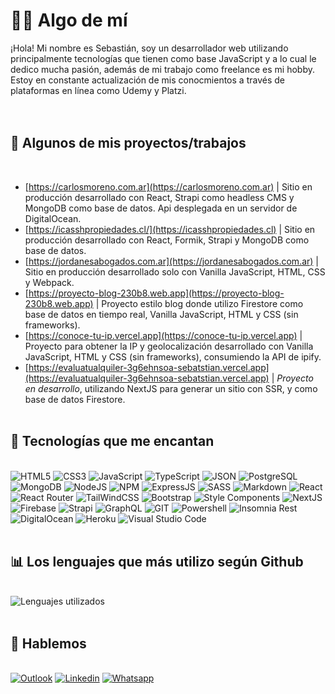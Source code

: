 # 👨‍💻 Algo de mí

¡Hola! Mi nombre es Sebastián, soy un desarrollador web utilizando principalmente tecnologías que tienen como base JavaScript y a lo cual le dedico mucha pasión, además de mi trabajo como freelance es mi hobby. Estoy en constante actualización de mis conocmientos a través de plataformas en línea como Udemy y Platzi.  
&nbsp;  
&nbsp;

## 💼 Algunos de mis proyectos/trabajos

&nbsp;

- [https://carlosmoreno.com.ar](https://carlosmoreno.com.ar) | Sitio en producción desarrollado con React, Strapi como headless CMS y MongoDB como base de datos. Api desplegada en un servidor de DigitalOcean.
- [https://icasshpropiedades.cl/](https://icasshpropiedades.cl) | Sitio en producción desarrollado con React, Formik, Strapi y MongoDB como base de datos.
- [https://jordanesabogados.com.ar](https://jordanesabogados.com.ar) | Sitio en producción desarrollado solo con Vanilla JavaScript, HTML, CSS y Webpack.
- [https://proyecto-blog-230b8.web.app](https://proyecto-blog-230b8.web.app) | Proyecto estilo blog donde utilizo Firestore como base de datos en tiempo real, Vanilla JavaScript, HTML y CSS (sin frameworks).
- [https://conoce-tu-ip.vercel.app](https://conoce-tu-ip.vercel.app) | Proyecto para obtener la IP y geolocalización desarrollado con Vanilla JavaScript, HTML y CSS (sin frameworks), consumiendo la API de ipify.
- [https://evaluatualquiler-3g6ehnsoa-sebatstian.vercel.app](https://evaluatualquiler-3g6ehnsoa-sebatstian.vercel.app) | _Proyecto en desarrollo_, utilizando NextJS para generar un sitio con SSR, y como base de datos Firestore.
  &nbsp;  
  &nbsp;

## 🚀 Tecnologías que me encantan 

&nbsp;  
![HTML5](https://img.shields.io/badge/HTML5-E34F26?style=for-the-badge&logo=html5&logoColor=white)
![CSS3](https://img.shields.io/badge/CSS3-1572B6?style=for-the-badge&logo=css3&logoColor=white)
![JavaScript](https://img.shields.io/badge/JavaScript-F7DF1E?style=for-the-badge&logo=javascript&logoColor=black)
![TypeScript](https://img.shields.io/badge/TypeScript-007ACC?style=for-the-badge&logo=typescript&logoColor=white)
![JSON](https://img.shields.io/badge/json-5E5C5C?style=for-the-badge&logo=json&logoColor=white)
![PostgreSQL](https://img.shields.io/badge/PostgreSQL-316192?style=for-the-badge&logo=postgresql&logoColor=white)
![MongoDB](https://img.shields.io/badge/MongoDB-4EA94B?style=for-the-badge&logo=mongodb&logoColor=white)
![NodeJS](https://img.shields.io/badge/Node.js-339933?style=for-the-badge&logo=nodedotjs&logoColor=white)
![NPM](https://img.shields.io/badge/npm-CB3837?style=for-the-badge&logo=npm&logoColor=white)
![ExpressJS](https://img.shields.io/badge/Express.js-000000?style=for-the-badge&logo=express&logoColor=white)
![SASS](https://img.shields.io/badge/Sass-CC6699?style=for-the-badge&logo=sass&logoColor=white)
![Markdown](https://img.shields.io/badge/Markdown-000000?style=for-the-badge&logo=markdown&logoColor=white)
![React](https://img.shields.io/badge/React-20232A?style=for-the-badge&logo=react&logoColor=61DAFB)
![React Router](https://img.shields.io/badge/React_Router-CA4245?style=for-the-badge&logo=react-router&logoColor=white)
![TailWindCSS](https://img.shields.io/badge/Tailwind_CSS-38B2AC?style=for-the-badge&logo=tailwind-css&logoColor=white)
![Bootstrap](https://img.shields.io/badge/Bootstrap-563D7C?style=for-the-badge&logo=bootstrap&logoColor=white)
![Style Components](https://img.shields.io/badge/styled--components-DB7093?style=for-the-badge&logo=styled-components&logoColor=white)
![NextJS](https://img.shields.io/badge/next.js-000000?style=for-the-badge&logo=nextdotjs&logoColor=white)
![Firebase](https://img.shields.io/badge/firebase-ffca28?style=for-the-badge&logo=firebase&logoColor=black)
![Strapi](https://img.shields.io/badge/strapi-2e7eea?style=for-the-badge&logo=strapi&logoColor=white)
![GraphQL](https://img.shields.io/badge/GraphQl-E10098?style=for-the-badge&logo=graphql&logoColor=white)
![GIT](https://img.shields.io/badge/Git-F05032?style=for-the-badge&logo=git&logoColor=white)
![Powershell](https://img.shields.io/badge/PowerShell-5391FE?style=for-the-badge&logo=PowerShell&logoColor=white)
![Insomnia Rest](https://img.shields.io/badge/Insomnia-5849be?style=for-the-badge&logo=Insomnia&logoColor=white)
![DigitalOcean](https://img.shields.io/badge/Digital_Ocean-0080FF?style=for-the-badge&logo=DigitalOcean&logoColor=white)
![Heroku](https://img.shields.io/badge/Heroku-430098?style=for-the-badge&logo=heroku&logoColor=white)
![Visual Studio Code](https://img.shields.io/badge/Visual_Studio_Code-0078D4?style=for-the-badge&logo=visual%20studio%20code&logoColor=white)
&nbsp;  
&nbsp;

## 📊 Los lenguajes que más utilizo según Github

&nbsp;  
![Lenguajes utilizados](https://github-readme-stats-eight-theta.vercel.app/api/top-langs/?username=sebatstian-web&layout=compact&langs_count=8&theme=algolia&hide_title=true)
&nbsp;  
&nbsp;

## 🤝 Hablemos

&nbsp;  
[![Outlook](https://img.shields.io/badge/Microsoft_Outlook-0078D4?style=for-the-badge&logo=microsoft-outlook&logoColor=white)](mailto:sebastian.asm@outlook.com)
[![Linkedin](https://img.shields.io/badge/LinkedIn-0077B5?style=for-the-badge&logo=linkedin&logoColor=white)](https://linkedin.com/in/sebastian-sanchez-miles)
[![Whatsapp](https://img.shields.io/badge/WhatsApp-25D366?style=for-the-badge&logo=whatsapp&logoColor=white)](https://wa.me/541131058047)
